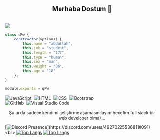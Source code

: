 <h2 align="center">Merhaba Dostum 👋</h2>
<br>
<img src="https://komarev.com/ghpvc/?username=qPwcikk&color=blue"/>






```js
class qPw {
    constructor(options) {
        this.name = "abdullah",
        this.job = "student",
        this.length = "177",
        this.type = "human",
        this.sex = "man",
        this.weight = "86",
        this.age = "18"
    };
}

module.exports = qPw
```


![JavaScript](https://img.shields.io/badge/-JavaScript-05122A?style=flat&logo=javascript)&nbsp;
![HTML](https://img.shields.io/badge/-HTML-05122A?style=flat&logo=HTML5)&nbsp;
![CSS](https://img.shields.io/badge/-CSS-05122A?style=flat&logo=CSS3&logoColor=1572B6)&nbsp;
![Bootstrap](https://img.shields.io/badge/-Bootstrap-05122A?style=flat&logo=bootstrap&logoColor=563D7C)\
![GitHub](https://img.shields.io/badge/-GitHub-05122A?style=flat&logo=github)&nbsp;
![Visual Studio Code](https://img.shields.io/badge/-Visual%20Studio%20Code-05122A?style=flat&logo=visual-studio-code&logoColor=007ACC)&nbsp;
</br>
<p align="center">Şu anda sadece kendimi geliştirme aşamasındayım hedefim full stack bir web developer olmak...</p>







[![Discord Presence](https://lanyard-profile-readme.vercel.app/api/492702255368110091?theme=light&bg=809ecf&animated=false&hideDiscrim=true&borderRadius=30px&idleMessage=Probably%20doing%20something%20else...)](https://discord.com/users/492702255368110091)
 <br>
[![Top Langs](https://github-readme-stats.vercel.app/api/top-langs/?qPwcikk=anuraghazra)](https://github.com/anuraghazra/github-readme-stats)
[![Top Langs](https://github-readme-stats.vercel.app/api/top-langs/?qPwcikk=anuraghazra&exclude_repo=github-readme-stats,anuraghazra.github.io)](https://github.com/anuraghazra/github-readme-stats)



